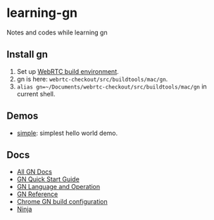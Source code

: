 # learning-gn

Notes and codes while learning gn

## Install gn

1. Set up [WebRTC build environment](https://webrtc.org/native-code/development/).
2. gn is here: `webrtc-checkout/src/buildtools/mac/gn`.
3. `alias gn=~/Documents/webrtc-checkout/src/buildtools/mac/gn` in current shell.

## Demos

* [simple](/simple): simplest hello world demo.

## Docs
* [All GN Docs](https://chromium.googlesource.com/chromium/src/+/master/tools/gn/docs)
* [GN Quick Start Guide](https://chromium.googlesource.com/chromium/src/+/master/tools/gn/docs/quick_start.md)
* [GN Language and Operation](https://chromium.googlesource.com/chromium/src/+/master/tools/gn/docs/language.md)
* [GN Reference](https://chromium.googlesource.com/chromium/src/+/master/tools/gn/docs/reference.md)
* [Chrome GN build configuration](http://www.chromium.org/developers/gn-build-configuration)
* [Ninja](https://ninja-build.org/)
